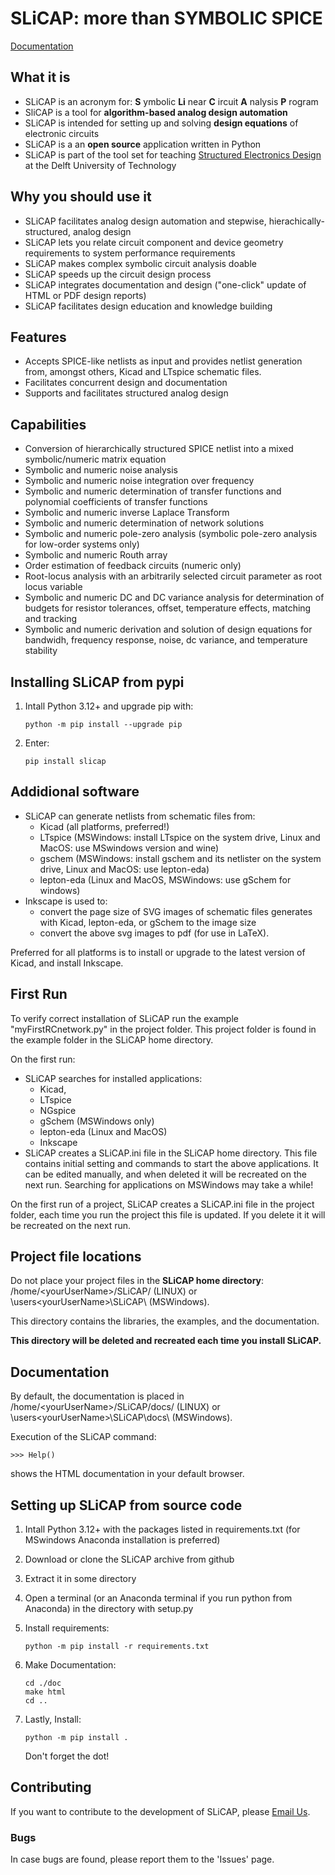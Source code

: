 # SLiCAP: more than SYMBOLIC SPICE

[Documentation](https://slicap.github.io/SLiCAP_python/)

## What it is
- SLiCAP is an acronym for: **S** ymbolic **Li** near **C** ircuit **A** nalysis **P** rogram
- SliCAP is a tool for **algorithm-based analog design automation**
- SLiCAP is intended for setting up and solving **design equations** of electronic circuits
- SLiCAP is a an **open source** application written in Python
- SLiCAP is part of the tool set for teaching [Structured Electronics Design](https://analog-electronics.tudelft.nl) at the Delft University of Technology

## Why you should use it
- SLiCAP facilitates analog design automation and stepwise, hierachically-structured, analog design 
- SLiCAP lets you relate circuit component and device geometry requirements to system performance requirements
- SLiCAP makes complex symbolic circuit analysis doable
- SLiCAP speeds up the circuit design process
- SLiCAP integrates documentation and design ("one-click" update of HTML or PDF design reports)
- SLiCAP facilitates design education and knowledge building

## Features
- Accepts SPICE-like netlists as input and provides netlist generation from, amongst others, Kicad and LTspice schematic files.
- Facilitates concurrent design and documentation
- Supports and facilitates structured analog design

## Capabilities
- Conversion of hierarchically structured SPICE netlist into a mixed symbolic/numeric matrix equation
- Symbolic and numeric noise analysis
- Symbolic and numeric noise integration over frequency
- Symbolic and numeric determination of transfer functions and polynomial coefficients of transfer functions
- Symbolic and numeric inverse Laplace Transform
- Symbolic and numeric determination of network solutions
- Symbolic and numeric pole-zero analysis (symbolic pole-zero analysis for low-order systems only)
- Symbolic and numeric Routh array
- Order estimation of feedback circuits (numeric only)
- Root-locus analysis with an arbitrarily selected circuit parameter as root locus variable
- Symbolic and numeric DC and DC variance analysis for determination of budgets for resistor tolerances, offset, temperature effects, matching and tracking
- Symbolic and numeric derivation and solution of design equations for bandwidh, frequency response, noise, dc variance, and temperature stability

## Installing SLiCAP from pypi
1. Intall Python 3.12+ and upgrade pip with:

       python -m pip install --upgrade pip

5. Enter: 

       pip install slicap

## Addidional software
- SLiCAP can generate netlists from schematic files from:
  - Kicad (all platforms, preferred!)
  - LTspice (MSWindows: install LTspice on the system drive, Linux and MacOS: use MSwindows version and wine)
  - gschem (MSWindows: install gschem and its netlister on the system drive, Linux and MacOS: use lepton-eda)
  - lepton-eda (Linux and MacOS, MSWindows: use gSchem for windows)
- Inkscape is used to:
  - convert the page size of SVG images of schematic files generates with Kicad, lepton-eda, or gSchem to the image size
  - convert the above svg images to pdf (for use in LaTeX).

Preferred for all platforms is to install or upgrade to the latest version of Kicad, and install Inkscape.

## First Run

To verify correct installation of SLiCAP run the example "myFirstRCnetwork.py" in the project folder. This project folder is found in the example folder in the SLiCAP home directory. 

On the first run:

- SLiCAP searches for installed applications:
  - Kicad,
  - LTspice
  - NGspice
  - gSchem (MSWindows only)
  - lepton-eda (Linux and MacOS)
  - Inkscape
- SLiCAP creates a SLiCAP.ini file in the SLiCAP home directory. This file contains initial setting and commands to start the above applications. It can be edited manually, and when deleted it will be recreated on the next run. Searching for applications on MSWindows may take a while!

On the first run of a project, SLiCAP creates a SLiCAP.ini file in the project folder, each time you run the project this file is updated. If you delete it it will be recreated on the next run.

## Project file locations
Do not place your project files in the **SLiCAP home directory**: /home/<yourUserName\>/SLiCAP/ (LINUX) or \users\<yourUserName\>\SLiCAP\ (MSWindows). 

This directory contains the libraries, the examples, and the documentation. 

**This directory will be deleted and recreated each time you install SLiCAP.**

## Documentation
By default, the documentation is placed in /home/<yourUserName\>/SLiCAP/docs/ (LINUX) or \users\<yourUserName\>\SLiCAP\docs\ (MSWindows). 

Execution of the SLiCAP command:

    >>> Help()
    
shows the HTML documentation in your default browser.

## Setting up SLiCAP from source code
1. Intall Python 3.12+ with the packages listed in requirements.txt (for MSwindows Anaconda installation is preferred)
2. Download or clone the SLiCAP archive from github
3. Extract it in some directory
4. Open a terminal (or an Anaconda terminal if you run python from Anaconda) in the directory with setup.py
5. Install requirements:

       python -m pip install -r requirements.txt

6. Make Documentation:

       cd ./doc
       make html
       cd ..

7. Lastly, Install: 

       python -m pip install .
   
   Don't forget the dot!

## Contributing
If you want to contribute to the development of SLiCAP, please [Email Us](mailto:anton@montagne.nl).

### Bugs
In case bugs are found, please report them to the 'Issues' page.
